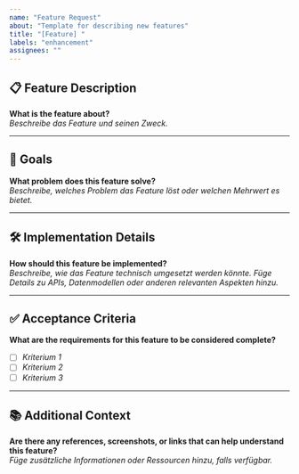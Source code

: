```yaml
---
name: "Feature Request"
about: "Template for describing new features"
title: "[Feature] "
labels: "enhancement"
assignees: ""
---
```


## 📋 Feature Description
**What is the feature about?**  
_Beschreibe das Feature und seinen Zweck._

---

## 🎯 Goals
**What problem does this feature solve?**  
_Beschreibe, welches Problem das Feature löst oder welchen Mehrwert es bietet._

---

## 🛠️ Implementation Details
**How should this feature be implemented?**  
_Beschreibe, wie das Feature technisch umgesetzt werden könnte. Füge Details zu APIs, Datenmodellen oder anderen relevanten Aspekten hinzu._

---

## ✅ Acceptance Criteria
**What are the requirements for this feature to be considered complete?**  
- [ ] _Kriterium 1_
- [ ] _Kriterium 2_
- [ ] _Kriterium 3_

---

## 📚 Additional Context
**Are there any references, screenshots, or links that can help understand this feature?**  
_Füge zusätzliche Informationen oder Ressourcen hinzu, falls verfügbar._